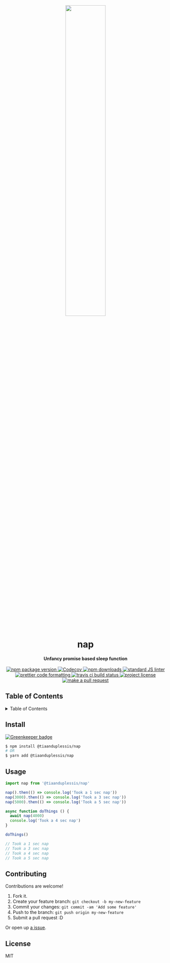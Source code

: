 
<div align="center">
  <img width="50%" src="https://www.askideas.com/media/36/You-Will-Go-To-Sleep-Or-I-Will-Put-To-Sleep-Funny-Meme-Image.jpg" alt=""/>
</div>
<h1 align="center">nap</h1>
<div align="center">
  <strong>Unfancy promise based sleep function</strong>
</div>
<br>
<div align="center">
  <a href="https://npmjs.org/package/@tiaanduplessis/nap">
    <img src="https://img.shields.io/npm/v/@tiaanduplessis/nap.svg?style=flat-square" alt="npm package version" />
  </a>
  <a href="https://codecov.io/gh/tiaanduplessis/nap">
  <img src="https://codecov.io/gh/tiaanduplessis/nap/branch/master/graph/badge.svg" alt="Codecov" />
</a>
  <a href="https://npmjs.org/package/@tiaanduplessis/nap">
  <img src="https://img.shields.io/npm/dm/@tiaanduplessis/nap.svg?style=flat-square" alt="npm downloads" />
  </a>
  <a href="https://github.com/feross/standard">
    <img src="https://img.shields.io/badge/code%20style-standard-brightgreen.svg?style=flat-square" alt="standard JS linter" />
  </a>
  <a href="https://github.com/prettier/prettier">
    <img src="https://img.shields.io/badge/styled_with-prettier-ff69b4.svg?style=flat-square" alt="prettier code formatting" />
  </a>
  <a href="https://travis-ci.org/tiaanduplessis/nap">
    <img src="https://img.shields.io/travis/tiaanduplessis/nap.svg?style=flat-square" alt="travis ci build status" />
  </a>
  <a href="https://github.com/tiaanduplessis/nap/blob/master/LICENSE">
    <img src="https://img.shields.io/npm/l/@tiaanduplessis/nap.svg?style=flat-square" alt="project license" />
  </a>
  <a href="http://makeapullrequest.com">
    <img src="https://img.shields.io/badge/PRs-welcome-brightgreen.svg?style=flat-square" alt="make a pull request" />
  </a>
</div>

<h2>Table of Contents</h2>
<details>
  <summary>Table of Contents</summary>
  <li><a href="#install">Install</a></li>
  <li><a href="#usage">Usage</a></li>
  <li><a href="#contribute">Contribute</a></li>
  <li><a href="#license">License</a></li>
</details>

## Install

[![Greenkeeper badge](https://badges.greenkeeper.io/tiaanduplessis/nap.svg)](https://greenkeeper.io/)

```sh
$ npm install @tiaanduplessis/nap
# OR
$ yarn add @tiaanduplessis/nap
```

## Usage

```js
import nap from '@tiaanduplessis/nap'

nap().then(() => console.log('Took a 1 sec nap'))
nap(3000).then(() => console.log('Took a 3 sec nap'))
nap(5000).then(() => console.log('Took a 5 sec nap'))

async function doThings () {
  await nap(4000)
  console.log('Took a 4 sec nap')
}

doThings()

// Took a 1 sec nap
// Took a 3 sec nap
// Took a 4 sec nap
// Took a 5 sec nap
```

## Contributing

Contributions are welcome!

1. Fork it.
2. Create your feature branch: `git checkout -b my-new-feature`
3. Commit your changes: `git commit -am 'Add some feature'`
4. Push to the branch: `git push origin my-new-feature`
5. Submit a pull request :D

Or open up [a issue](https://github.com/tiaanduplessis/nap/issues).

## License

MIT
